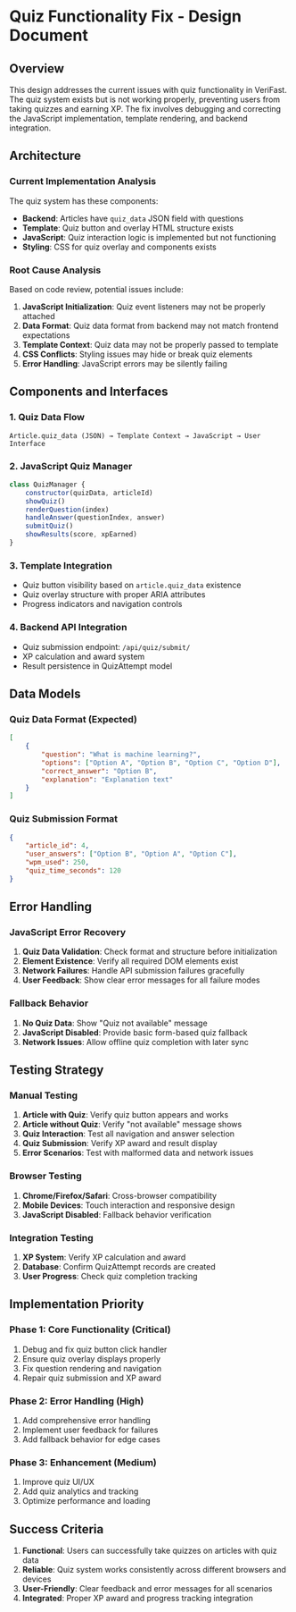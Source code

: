 # Quiz Functionality Fix - Design Document

## Overview

This design addresses the current issues with quiz functionality in VeriFast. The quiz system exists but is not working properly, preventing users from taking quizzes and earning XP. The fix involves debugging and correcting the JavaScript implementation, template rendering, and backend integration.

## Architecture

### Current Implementation Analysis

The quiz system has these components:
- **Backend**: Articles have `quiz_data` JSON field with questions
- **Template**: Quiz button and overlay HTML structure exists
- **JavaScript**: Quiz interaction logic is implemented but not functioning
- **Styling**: CSS for quiz overlay and components exists

### Root Cause Analysis

Based on code review, potential issues include:
1. **JavaScript Initialization**: Quiz event listeners may not be properly attached
2. **Data Format**: Quiz data format from backend may not match frontend expectations
3. **Template Context**: Quiz data may not be properly passed to template
4. **CSS Conflicts**: Styling issues may hide or break quiz elements
5. **Error Handling**: JavaScript errors may be silently failing

## Components and Interfaces

### 1. Quiz Data Flow
```
Article.quiz_data (JSON) → Template Context → JavaScript → User Interface
```

### 2. JavaScript Quiz Manager
```javascript
class QuizManager {
    constructor(quizData, articleId)
    showQuiz()
    renderQuestion(index)
    handleAnswer(questionIndex, answer)
    submitQuiz()
    showResults(score, xpEarned)
}
```

### 3. Template Integration
- Quiz button visibility based on `article.quiz_data` existence
- Quiz overlay structure with proper ARIA attributes
- Progress indicators and navigation controls

### 4. Backend API Integration
- Quiz submission endpoint: `/api/quiz/submit/`
- XP calculation and award system
- Result persistence in QuizAttempt model

## Data Models

### Quiz Data Format (Expected)
```json
[
    {
        "question": "What is machine learning?",
        "options": ["Option A", "Option B", "Option C", "Option D"],
        "correct_answer": "Option B",
        "explanation": "Explanation text"
    }
]
```

### Quiz Submission Format
```json
{
    "article_id": 4,
    "user_answers": ["Option B", "Option A", "Option C"],
    "wpm_used": 250,
    "quiz_time_seconds": 120
}
```

## Error Handling

### JavaScript Error Recovery
1. **Quiz Data Validation**: Check format and structure before initialization
2. **Element Existence**: Verify all required DOM elements exist
3. **Network Failures**: Handle API submission failures gracefully
4. **User Feedback**: Show clear error messages for all failure modes

### Fallback Behavior
1. **No Quiz Data**: Show "Quiz not available" message
2. **JavaScript Disabled**: Provide basic form-based quiz fallback
3. **Network Issues**: Allow offline quiz completion with later sync

## Testing Strategy

### Manual Testing
1. **Article with Quiz**: Verify quiz button appears and works
2. **Article without Quiz**: Verify "not available" message shows
3. **Quiz Interaction**: Test all navigation and answer selection
4. **Quiz Submission**: Verify XP award and result display
5. **Error Scenarios**: Test with malformed data and network issues

### Browser Testing
1. **Chrome/Firefox/Safari**: Cross-browser compatibility
2. **Mobile Devices**: Touch interaction and responsive design
3. **JavaScript Disabled**: Fallback behavior verification

### Integration Testing
1. **XP System**: Verify XP calculation and award
2. **Database**: Confirm QuizAttempt records are created
3. **User Progress**: Check quiz completion tracking

## Implementation Priority

### Phase 1: Core Functionality (Critical)
1. Debug and fix quiz button click handler
2. Ensure quiz overlay displays properly
3. Fix question rendering and navigation
4. Repair quiz submission and XP award

### Phase 2: Error Handling (High)
1. Add comprehensive error handling
2. Implement user feedback for failures
3. Add fallback behavior for edge cases

### Phase 3: Enhancement (Medium)
1. Improve quiz UI/UX
2. Add quiz analytics and tracking
3. Optimize performance and loading

## Success Criteria

1. **Functional**: Users can successfully take quizzes on articles with quiz data
2. **Reliable**: Quiz system works consistently across different browsers and devices
3. **User-Friendly**: Clear feedback and error messages for all scenarios
4. **Integrated**: Proper XP award and progress tracking integration